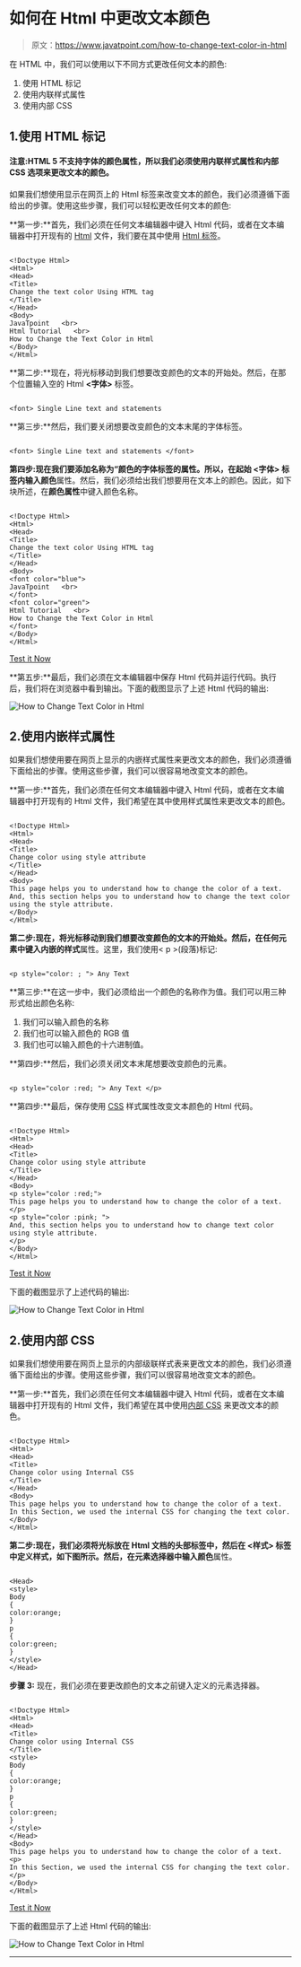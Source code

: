 # 如何在 Html 中更改文本颜色

> 原文：<https://www.javatpoint.com/how-to-change-text-color-in-html>

在 HTML 中，我们可以使用以下不同方式更改任何文本的颜色:

1.  使用 HTML 标记
2.  使用内联样式属性
3.  使用内部 CSS

## 1.使用 HTML 标记

#### 注意:HTML 5 不支持字体的颜色属性，所以我们必须使用内联样式属性和内部 CSS 选项来更改文本的颜色。

如果我们想使用显示在网页上的 Html 标签来改变文本的颜色，我们必须遵循下面给出的步骤。使用这些步骤，我们可以轻松更改任何文本的颜色:

**第一步:**首先，我们必须在任何文本编辑器中键入 Html 代码，或者在文本编辑器中打开现有的 [Html](https://www.javatpoint.com/html-tutorial) 文件，我们要在其中使用 [Html 标签](https://www.javatpoint.com/html-tags)。

```

<!Doctype Html>
<Html>   
<Head>    
<Title>   
Change the text color Using HTML tag
</Title>
</Head>
<Body> 
JavaTpoint   <br>
Html Tutorial   <br>
How to Change the Text Color in Html
</Body>
</Html>

```

**第二步:**现在，将光标移动到我们想要改变颜色的文本的开始处。然后，在那个位置输入空的 Html **<字体>** 标签。

```

<font> Single Line text and statements

```

**第三步:**然后，我们要关闭想要改变颜色的文本末尾的字体标签。

```

<font> Single Line text and statements </font>

```

**第四步:**现在我们要添加名称为“**颜色**的字体标签的属性。所以，在起始 **<字体>** 标签内输入**颜色**属性。然后，我们必须给出我们想要用在文本上的颜色。因此，如下块所述，在**颜色属性**中键入颜色名称。

```

<!Doctype Html>
<Html>   
<Head>    
<Title>   
Change the text color Using HTML tag
</Title>
</Head>
<Body> 
<font color="blue">
JavaTpoint   <br>
</font>
<font color="green">
Html Tutorial   <br>
How to Change the Text Color in Html
</font>
</Body>
</Html>

```

[Test it Now](https://www.javatpoint.com/oprweb/test.jsp?filename=How-to-Change-Text-Color-in-Html1)

**第五步:**最后，我们必须在文本编辑器中保存 Html 代码并运行代码。执行后，我们将在浏览器中看到输出。下面的截图显示了上述 Html 代码的输出:

![How to Change Text Color in Html](img/2b81e669b3de6000c5a7a1da01fbfe53.png)

## 2.使用内嵌样式属性

如果我们想使用要在网页上显示的内嵌样式属性来更改文本的颜色，我们必须遵循下面给出的步骤。使用这些步骤，我们可以很容易地改变文本的颜色。

**第一步:**首先，我们必须在任何文本编辑器中键入 Html 代码，或者在文本编辑器中打开现有的 Html 文件，我们希望在其中使用样式属性来更改文本的颜色。

```

<!Doctype Html>
<Html>   
<Head>    
<Title>   
Change color using style attribute
</Title>
</Head>
<Body> 
This page helps you to understand how to change the color of a text.
And, this section helps you to understand how to change the text color using the style attribute.
</Body>
</Html>

```

**第二步:**现在，将光标移动到我们想要改变颜色的文本的开始处。然后，在任何元素中键入内嵌的**样式**属性。这里，我们使用< p >(段落)标记:

```

<p style="color: ; "> Any Text

```

**第三步:**在这一步中，我们必须给出一个颜色的名称作为值。我们可以用三种形式给出颜色名称:

1.  我们可以输入颜色的名称
2.  我们也可以输入颜色的 RGB 值
3.  我们也可以输入颜色的十六进制值。

**第四步:**然后，我们必须关闭文本末尾想要改变颜色的元素。

```

<p style="color :red; "> Any Text </p>

```

**第四步:**最后，保存使用 [CSS](https://www.javatpoint.com/css-tutorial) 样式属性改变文本颜色的 Html 代码。

```

<!Doctype Html>
<Html>   
<Head>    
<Title>   
Change color using style attribute
</Title>
</Head>
<Body> 
<p style="color :red;">
This page helps you to understand how to change the color of a text.
</p>
<p style="color :pink; ">
And, this section helps you to understand how to change text color using style attribute. 
</p>
</Body>
</Html>

```

[Test it Now](https://www.javatpoint.com/oprweb/test.jsp?filename=How-to-Change-Text-Color-in-Html2)

下面的截图显示了上述代码的输出:

![How to Change Text Color in Html](img/abc32629738980c159dfc93c273ee4a7.png)

## 2.使用内部 CSS

如果我们想使用要在网页上显示的内部级联样式表来更改文本的颜色，我们必须遵循下面给出的步骤。使用这些步骤，我们可以很容易地改变文本的颜色。

**第一步:**首先，我们必须在任何文本编辑器中键入 Html 代码，或者在文本编辑器中打开现有的 Html 文件，我们希望在其中使用[内部 CSS](https://www.javatpoint.com/internal-css) 来更改文本的颜色。

```

<!Doctype Html>
<Html>   
<Head>    
<Title>   
Change color using Internal CSS
</Title>
</Head>
<Body> 
This page helps you to understand how to change the color of a text.
In this Section, we used the internal CSS for changing the text color. 
</Body>
</Html>

```

**第二步:**现在，我们必须将光标放在 Html 文档的头部标签中，然后在 **<样式>** 标签中定义样式，如下图所示。然后，在元素选择器中输入**颜色**属性。

```

<Head>
<style>
Body
{
color:orange;
}
p
{
color:green;
}
</style>
</Head>

```

**步骤 3:** 现在，我们必须在要更改颜色的文本之前键入定义的元素选择器。

```

<!Doctype Html>
<Html>   
<Head>    
<Title>   
Change color using Internal CSS
</Title>
<style>
Body
{
color:orange;
}
p
{
color:green;
}
</style>
</Head>
<Body> 
This page helps you to understand how to change the color of a text.
<p>
In this Section, we used the internal CSS for changing the text color. 
</p>
</Body>
</Html>

```

[Test it Now](https://www.javatpoint.com/oprweb/test.jsp?filename=How-to-Change-Text-Color-in-Html3)

下面的截图显示了上述 Html 代码的输出:

![How to Change Text Color in Html](img/3ff31cb407772226f6e04341a27074ee.png)

* * *